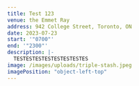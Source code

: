 ```yaml
---
title: Test 123
venue: the Emmet Ray
address: 942 College Street, Toronto, ON
date: 2023-07-23
start: '"0700"'
end: '"2300"'
description: |-
  TESTESTESTESTESTESTESTES
image: /images/uploads/triple-stash.jpeg
imagePosition: "object-left-top"
---
```

